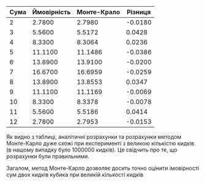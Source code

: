 | Сума  | Ймовірність     | Монте-Крало     | Різниця         |
| ----- | --------------- | --------------- | --------------- |
| 2     |     2.7800      |     2.7980      |     -0.0180     |
| 3     |     5.5600      |     5.5172      |     0.0428      |
| 4     |     8.3300      |     8.3064      |     0.0236      |
| 5     |     11.1100     |     11.1486     |     -0.0386     |
| 6     |     13.8900     |     13.9100     |     -0.0200     |
| 7     |     16.6700     |     16.6959     |     -0.0259     |
| 8     |     13.8900     |     13.8553     |     0.0347      |
| 9     |     11.1100     |     11.1169     |     -0.0069     |
| 10    |     8.3300      |     8.3378      |     -0.0078     |
| 11    |     5.5600      |     5.5186      |     0.0414      |
| 12    |     2.7800      |     2.7953      |     -0.0153     |


Як видно з таблиці, аналітичні розрахунки та розрахунки методом Монте-Карло дуже схожі при експерименті з великою кількістю кидків (в нашому випадку було 1000000 кидків). Це свідчить про те, що розрахунки були правильними.

Загалом, метод Монте-Карло дозволяє досить точно оцінити імовірності сум двох кидків кубика при великій кількості кидків